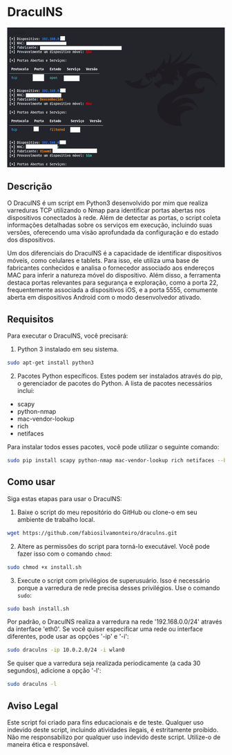 # DraculNS

![Descrição da imagem](exemplo.png)

## Descrição

O DraculNS é um script em Python3 desenvolvido por mim que realiza varreduras TCP utilizando o Nmap para identificar portas abertas nos dispositivos conectados à rede. Além de detectar as portas, o script coleta informações detalhadas sobre os serviços em execução, incluindo suas versões, oferecendo uma visão aprofundada da configuração e do estado dos dispositivos.

Um dos diferenciais do DraculNS é a capacidade de identificar dispositivos móveis, como celulares e tablets. Para isso, ele utiliza uma base de fabricantes conhecidos e analisa o fornecedor associado aos endereços MAC para inferir a natureza móvel do dispositivo. Além disso, a ferramenta destaca portas relevantes para segurança e exploração, como a porta 22, frequentemente associada a dispositivos iOS, e a porta 5555, comumente aberta em dispositivos Android com o modo desenvolvedor ativado.

## Requisitos

Para executar o DraculNS, você precisará:

1. Python 3 instalado em seu sistema.

```bash
sudo apt-get install python3
```

2. Pacotes Python específicos. Estes podem ser instalados através do pip, o gerenciador de pacotes do Python. A lista de pacotes necessários inclui:

* scapy
* python-nmap
* mac-vendor-lookup
* rich
* netifaces

Para instalar todos esses pacotes, você pode utilizar o seguinte comando:

```bash
sudo pip install scapy python-nmap mac-vendor-lookup rich netifaces --break-system-packages
```

## Como usar

Siga estas etapas para usar o DraculNS:

1. Baixe o script do meu repositório do GitHub ou clone-o em seu ambiente de trabalho local.

```bash
wget https://github.com/fabiosilvamonteiro/draculns.git
```

2. Altere as permissões do script para torná-lo executável. Você pode fazer isso com o comando `chmod`:

```bash
sudo chmod +x install.sh
```

3. Execute o script com privilégios de superusuário. Isso é necessário porque a varredura de rede precisa desses privilégios. Use o comando `sudo`:

```bash
sudo bash install.sh
```

Por padrão, o DraculNS realiza a varredura na rede '192.168.0.0/24' através da interface 'eth0'. Se você quiser especificar uma rede ou interface diferentes, pode usar as opções '-ip' e '-i':

```bash
sudo draculns -ip 10.0.2.0/24 -i wlan0
```

Se quiser que a varredura seja realizada periodicamente (a cada 30 segundos), adicione a opção '-l':

```bash
sudo draculns -l
```

## Aviso Legal

Este script foi criado para fins educacionais e de teste. Qualquer uso indevido deste script, incluindo atividades ilegais, é estritamente proibido. Não me responsabilizo por qualquer uso indevido deste script. Utilize-o de maneira ética e responsável.
